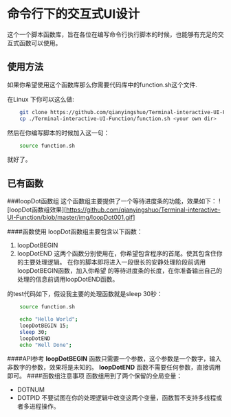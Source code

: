 # 命令行下的交互式UI设计

这个一个脚本函数库，旨在各位在编写命令行执行脚本的时候，也能够有充足的交互式函数可以使用。

## 使用方法
如果你希望使用这个函数库那么你需要代码库中的function.sh这个文件.

在Linux 下你可以这么做:

``` bash
    git clone https://github.com/qianyingshuo/Terminal-interactive-UI-Function.git
    cp ./Terminal-interactive-UI-Function/function.sh <your own dir>
```

然后在你编写脚本的时候加入这一句：
```bash
    source function.sh
```
就好了。
## 已有函数

###loopDot函数组
这个函数组主要提供了一个等待进度条的功能，效果如下：
![loopDot函数组效果][https://github.com/qianyingshuo/Terminal-interactive-UI-Function/blob/master/img/loopDot001.gif]

####函数使用
loopDot函数组主要包含以下函数：
1. loopDotBEGIN
2. loopDotEND
这两个函数分别使用在，你希望包含程序的首尾。使其包含住你的主要处理逻辑。
在你的脚本即将进入一段很长的安静处理阶段前调用loopDotBEGIN函数，加入你希望
的等待进度条的长度，在你准备输出自己的处理的信息前调用loopDotEND函数。

的test代码如下，假设我主要的处理函数就是sleep 30秒：
``` bash
    source function.sh

    echo "Hello World";
    loopDotBEGIN 15;
    sleep 30;
    loopDotEND
    echo "Well Done";
```
####API参考
**loopDotBEGIN**
函数只需要一个参数，这个参数是一个数字，输入非数字的参数，效果将是未知的。
**loopDotEND**
函数不需要任何参数，直接调用即可。
####函数组注意事项
函数组用到了两个保留的全局变量：
* DOTNUM
* DOTPID
不要试图在你的处理逻辑中改变这两个变量，函数暂不支持多线程或者多进程操作。
